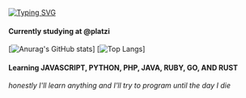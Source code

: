 
[![Typing SVG](https://readme-typing-svg.demolab.com?font=courtier&weight=200&size=18&duration=2000&pause=999999&color=F7DC26&center=true&vCenter=true&width=435&lines=%23%23+Hello+%F0%9F%A4%99+I'm++Javier)](https://git.io/typing-svg)

#### Currently studying at @platzi 


[![Anurag's GitHub stats](https://github-readme-stats.vercel.app/api?username=erjavier&show_icons=true&theme=onedark)]
[![Top Langs](https://github-readme-stats.vercel.app/api/top-langs/?username=erjavier&langs_count=8&layout=compact&theme=onedark)]


#### Learning JAVASCRIPT, PYTHON, PHP, JAVA, RUBY, GO, AND RUST
*honestly I&apos;ll learn anything and I&apos;ll try to program until the day I die*




